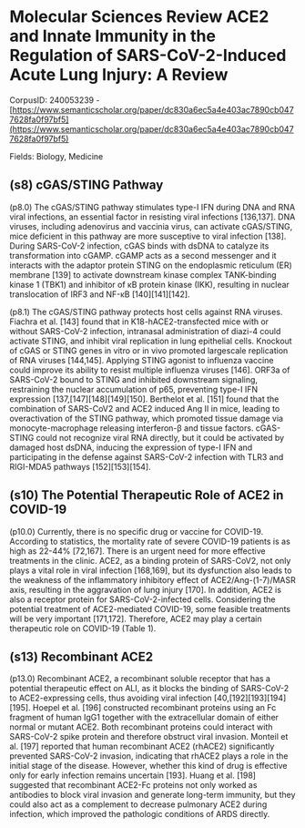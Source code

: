 # Molecular Sciences Review ACE2 and Innate Immunity in the Regulation of SARS-CoV-2-Induced Acute Lung Injury: A Review

CorpusID: 240053239 - [https://www.semanticscholar.org/paper/dc830a6ec5a4e403ac7890cb0477628fa0f97bf5](https://www.semanticscholar.org/paper/dc830a6ec5a4e403ac7890cb0477628fa0f97bf5)

Fields: Biology, Medicine

## (s8) cGAS/STING Pathway
(p8.0) The cGAS/STING pathway stimulates type-I IFN during DNA and RNA viral infections, an essential factor in resisting viral infections [136,137]. DNA viruses, including adenovirus and vaccinia virus, can activate cGAS/STING, mice deficient in this pathway are more susceptive to viral infection [138]. During SARS-CoV-2 infection, cGAS binds with dsDNA to catalyze its transformation into cGAMP. cGAMP acts as a second messenger and it interacts with the adaptor protein STING on the endoplasmic reticulum (ER) membrane [139] to activate downstream kinase complex TANK-binding kinase 1 (TBK1) and inhibitor of κB protein kinase (IKK), resulting in nuclear translocation of IRF3 and NF-κB [140][141][142].

(p8.1) The cGAS/STING pathway protects host cells against RNA viruses. Fiachra et al. [143] found that in K18-hACE2-transfected mice with or without SARS-CoV-2 infection, intranasal administration of diazi-4 could activate STING, and inhibit viral replication in lung epithelial cells. Knockout of cGAS or STING genes in vitro or in vivo promoted largescale replication of RNA viruses [144,145]. Applying STING agonist to influenza vaccine could improve its ability to resist multiple influenza viruses [146]. ORF3a of SARS-CoV-2 bound to STING and inhibited downstream signaling, restraining the nuclear accumulation of p65, preventing type-I IFN expression [137,[147][148][149][150]. Berthelot et al. [151] found that the combination of SARS-CoV2 and ACE2 induced Ang II in mice, leading to overactivation of the STING pathway, which promoted tissue damage via monocyte-macrophage releasing interferon-β and tissue factors. cGAS-STING could not recognize viral RNA directly, but it could be activated by damaged host dsDNA, inducing the expression of type-I IFN and participating in the defense against SARS-CoV-2 infection with TLR3 and RIGI-MDA5 pathways [152][153][154].
## (s10) The Potential Therapeutic Role of ACE2 in COVID-19
(p10.0) Currently, there is no specific drug or vaccine for COVID-19. According to statistics, the mortality rate of severe COVID-19 patients is as high as 22-44% [72,167]. There is an urgent need for more effective treatments in the clinic. ACE2, as a binding protein of SARS-CoV2, not only plays a vital role in viral infection [168,169], but its dysfunction also leads to the weakness of the inflammatory inhibitory effect of ACE2/Ang-(1-7)/MASR axis, resulting in the aggravation of lung injury [170]. In addition, ACE2 is also a receptor protein for SARS-CoV-2-infected cells. Considering the potential treatment of ACE2-mediated COVID-19, some feasible treatments will be very important [171,172]. Therefore, ACE2 may play a certain therapeutic role on COVID-19 (Table 1).
## (s13) Recombinant ACE2
(p13.0) Recombinant ACE2, a recombinant soluble receptor that has a potential therapeutic effect on ALI, as it blocks the binding of SARS-CoV-2 to ACE2-expressing cells, thus avoiding viral infection [40,[192][193][194][195]. Hoepel et al. [196] constructed recombinant proteins using an Fc fragment of human IgG1 together with the extracellular domain of either normal or mutant ACE2. Both recombinant proteins could interact with SARS-CoV-2 spike protein and therefore obstruct viral invasion. Monteil et al. [197] reported that human recombinant ACE2 (rhACE2) significantly prevented SARS-CoV-2 invasion, indicating that rhACE2 plays a role in the initial stage of the disease. However, whether this kind of drug is effective only for early infection remains uncertain [193]. Huang et al. [198] suggested that recombinant ACE2-Fc proteins not only worked as antibodies to block viral invasion and generate long-term immunity, but they could also act as a complement to decrease pulmonary ACE2 during infection, which improved the pathologic conditions of ARDS directly.

